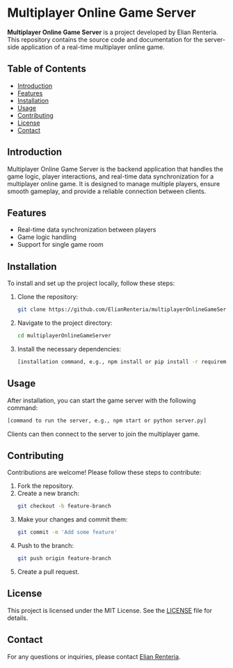
# Multiplayer Online Game Server

**Multiplayer Online Game Server** is a project developed by Elian Renteria. This repository contains the source code and documentation for the server-side application of a real-time multiplayer online game.

## Table of Contents

- [Introduction](#introduction)
- [Features](#features)
- [Installation](#installation)
- [Usage](#usage)
- [Contributing](#contributing)
- [License](#license)
- [Contact](#contact)

## Introduction

Multiplayer Online Game Server is the backend application that handles the game logic, player interactions, and real-time data synchronization for a multiplayer online game. It is designed to manage multiple players, ensure smooth gameplay, and provide a reliable connection between clients.

## Features

- Real-time data synchronization between players
- Game logic handling
- Support for single game room

## Installation

To install and set up the project locally, follow these steps:

1. Clone the repository:
   ```bash
   git clone https://github.com/ElianRenteria/multiplayerOnlineGameServer.git
   ```
2. Navigate to the project directory:
   ```bash
   cd multiplayerOnlineGameServer
   ```
3. Install the necessary dependencies:
   ```bash
   [installation command, e.g., npm install or pip install -r requirements.txt]
   ```

## Usage

After installation, you can start the game server with the following command:

```bash
[command to run the server, e.g., npm start or python server.py]
```

Clients can then connect to the server to join the multiplayer game.

## Contributing

Contributions are welcome! Please follow these steps to contribute:

1. Fork the repository.
2. Create a new branch:
   ```bash
   git checkout -b feature-branch
   ```
3. Make your changes and commit them:
   ```bash
   git commit -m 'Add some feature'
   ```
4. Push to the branch:
   ```bash
   git push origin feature-branch
   ```
5. Create a pull request.

## License

This project is licensed under the MIT License. See the [LICENSE](LICENSE) file for details.

## Contact

For any questions or inquiries, please contact [Elian Renteria](mailto:elianrenteriadevelopment@gmail.com).
